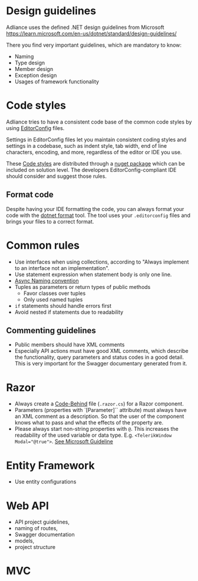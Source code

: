 # Design guidelines
Adliance uses the defined .NET design guidelines from Microsoft https://learn.microsoft.com/en-us/dotnet/standard/design-guidelines/

There you find very important guidelines, which are mandatory to know:
- Naming
- Type design
- Member design
- Exception design
- Usages of framework functionality

# Code styles
Adliance tries to have a consistent code base of the common code styles by using [EditorConfig](https://editorconfig.org/) files.

Settings in EditorConfig files let you maintain consistent coding styles and settings in a codebase, such as indent style, tab width, end of line characters, encoding, and more, regardless of the editor or IDE you use.

These [Code styles](https://github.com/adliance/Buddy/tree/master/src/Adliance.Buddy.CodeStyle) are distributed through a [nuget package](https://www.nuget.org/packages/Adliance.Buddy.CodeStyle) which can be included on solution level.
The developers EditorConfig-compliant IDE should consider and suggest those rules. 

## Format code
Despite having your IDE formatting the code, you can always format your code with the [dotnet format](https://learn.microsoft.com/en-us/dotnet/core/tools/dotnet-format) tool. The tool uses your `.editorconfig` files and brings your files to a correct format.

# Common rules
- Use interfaces when using collections, according to "Always implement to an interface not an implementation".
- Use statement expression when statement body is only one line.
- [Async Naming convention](https://learn.microsoft.com/en-us/dotnet/csharp/asynchronous-programming/task-asynchronous-programming-model#BKMK_NamingConvention)
- Tuples as parameters or return types of public methods
  - Favor classes over tuples
  - Only used named tuples
- `if` statements should handle errors first
- Avoid nested if statements due to readability

## Commenting guidelines
- Public members should have XML comments
- Especially API actions must have good XML comments, which describe the functionality, query parameters and status codes in a good detail. This is very important for the Swagger documentary generated from it.

# Razor
- Always create a [Code-Behind](https://learn.microsoft.com/en-us/aspnet/core/blazor/components/?view=aspnetcore-7.0#partial-class-support) file (`.razor.cs`) for a Razor component.
- Parameters (properties with `[Parameter]`` attribute) must always have an XML comment as a description. So that the user of the component knows what to pass and what the effects of the property are.
- Please always start non-string properties with `@`. This increases the readability of the used variable or data type. E.g. `<TelerikWindow Modal="@true">`. [See Microsoft Guideline](https://learn.microsoft.com/en-us/aspnet/core/blazor/components/?view=aspnetcore-7.0#markup)

# Entity Framework
- Use entity configurations

# Web API
- API project guidelines,
- naming of routes,
- Swagger documentation
- models,
- project structure

# MVC

